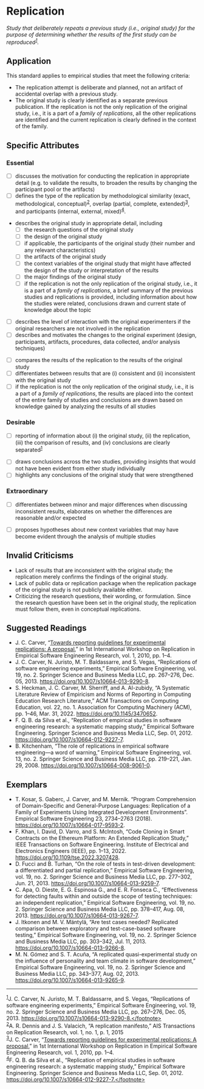
# Replication
<standard name="Replication">


*<desc>Study that deliberately repeats a previous study (i.e., original study) for the purpose of determining whether the results of the first study can be reproduced<sup>[1](#footnote1)</sup>.</desc>*


## Application 

This standard applies to empirical studies that meet the following criteria:

- The replication attempt is deliberate and planned, not an artifact of accidental overlap with a previous study.
- The original study is clearly identified as a separate previous publication. If the replication is not the only replication of the original study, i.e., it is a part of a *family of replications*, all the other replications are identified and the current replication is clearly defined in the context of the family.

## Specific Attributes
### Essential
<checklist name="Essential">

<intro>

- [ ] discusses the motivation for conducting the replication in appropriate detail (e.g. to validate the results, to broaden the results by changing the participant pool or the artifacts)
- [ ] defines the type of the replication by methodological similarity (exact, methodological, conceptual)<sup>[2](#footnote2)</sup>, overlap (partial, complete, extended)<sup>[3](#footnote3)</sup>, and participants (internal, external, mixed)<sup>[4](#footnote4)</sup>.

<method>

- describes the original study in appropriate detail, including
  - [ ] the research questions of the original study
  - [ ] the design of the original study 
  - [ ] if applicable, the participants of the original study (their number and any relevant characteristics)
  - [ ] the artifacts of the original study
  - [ ] the context variables of the original study that might have affected the design of the study or interpretation of the results
  - [ ] the major findings of the original study
  - [ ] if the replication is not the only replication of the original study, i.e., it is a part of a *family of replications*, a brief summary of the previous studies and replications is provided, including information about how the studies were related, conclusions drawn and current state of knowledge about the topic
- [ ] describes the level of interaction with the original experimenters if the original researchers are not involved in the replication
- [ ] describes and motivates the changes to the original experiment (design, participants, artifacts, procedures, data collected, and/or analysis techniques)

<results>

- [ ] compares the results of the replication to the results of the original study
- [ ] differentiates between results that are (i) consistent and (ii) inconsistent with the original study
- [ ] if the replication is not the only replication of the original study, i.e., it is a part of a *family of replications*, the results are placed into the context of the entire family of studies and conclusions are drawn based on knowledge gained by analyzing the results of all studies

<discussion>

<conclusion>

</checklist>

### Desirable
<checklist name="Desirable">

- [ ] reporting of information about (i) the original study, (ii) the replication, (iii) the comparison of results, and (iv) conclusions are clearly separated<sup>[1](#footnote1)</sup>

<method>

<results>

<discussion>

- [ ] draws conclusions across the two studies, providing insights that would not have been evident from either study individually
- [ ] highlights any conclusions of the original study that were strengthened

</checklist> 


### Extraordinary
<checklist name="Extraordinary">

<results>

- [ ] differentiates between minor and major differences when discussing inconsistent results, elaborates on whether the differences are reasonable and/or expected

<discussion>

- [ ] proposes hypotheses about new context variables that may have become evident through the analysis of multiple studies

</checklist> 

## Invalid Criticisms
- Lack of results that are inconsistent with the original study; the replication merely confirms the findings of the original study.
- Lack of public data or replication package when the replication package of the original study is not publicly available either.
- Criticizing the research questions, their wording, or formulation. Since the research question have been set in the original study, the replication must follow them, even in conceptual replications.

## Suggested Readings
- J. C. Carver, “[Towards reporting guidelines for experimental replications: A proposal](http://carver.cs.ua.edu/Papers/Conference/2010/2010_RESER.pdf),” in 1st International Workshop on Replication in Empirical Software Engineering Research, vol. 1, 2010, pp. 1–4.
- J. C. Carver, N. Juristo, M. T. Baldassarre, and S. Vegas, “Replications of software engineering experiments,” Empirical Software Engineering, vol. 19, no. 2. Springer Science and Business Media LLC, pp. 267–276, Dec. 05, 2013. https://doi.org/10.1007/s10664-013-9290-8.
- S. Heckman, J. C. Carver, M. Sherriff, and A. Al-zubidy, “A Systematic Literature Review of Empiricism and Norms of Reporting in Computing Education Research Literature,” ACM Transactions on Computing Education, vol. 22, no. 1. Association for Computing Machinery (ACM), pp. 1–46, Mar. 31, 2022. https://doi.org/10.1145/3470652.
- F. Q. B. da Silva et al., “Replication of empirical studies in software engineering research: a systematic mapping study,” Empirical Software Engineering. Springer Science and Business Media LLC, Sep. 01, 2012. https://doi.org/10.1007/s10664-012-9227-7.
- B. Kitchenham, “The role of replications in empirical software engineering—a word of warning,” Empirical Software Engineering, vol. 13, no. 2. Springer Science and Business Media LLC, pp. 219–221, Jan. 29, 2008. https://doi.org/10.1007/s10664-008-9061-0.

## Exemplars
- T. Kosar, S. Gaberc, J. Carver, and M. Mernik. “Program Comprehension of Domain-Specific and General-Purpose Languages: Replication of a Family of Experiments Using Integrated Development Environments”. Empirical Software Engineering 23, 2734–2763 (2018). https://doi.org/10.1007/s10664-017-9593-2.
- F. Khan, I. David, D. Varro, and S. McIntosh, “Code Cloning in Smart Contracts on the Ethereum Platform: An Extended Replication Study,” IEEE Transactions on Software Engineering. Institute of Electrical and Electronics Engineers (IEEE), pp. 1–13, 2022. https://doi.org/10.1109/tse.2022.3207428.
- D. Fucci and B. Turhan, “On the role of tests in test-driven development: a differentiated and partial replication,” Empirical Software Engineering, vol. 19, no. 2. Springer Science and Business Media LLC, pp. 277–302, Jun. 21, 2013. https://doi.org/10.1007/s10664-013-9259-7.
- C. Apa, O. Dieste, E. G. Espinosa G., and E. R. Fonseca C., “Effectiveness for detecting faults within and outside the scope of testing techniques: an independent replication,” Empirical Software Engineering, vol. 19, no. 2. Springer Science and Business Media LLC, pp. 378–417, Aug. 08, 2013. https://doi.org/10.1007/s10664-013-9267-7.
- J. Itkonen and M. V. Mäntylä, “Are test cases needed? Replicated comparison between exploratory and test-case-based software testing,” Empirical Software Engineering, vol. 19, no. 2. Springer Science and Business Media LLC, pp. 303–342, Jul. 11, 2013. https://doi.org/10.1007/s10664-013-9266-8.
- M. N. Gómez and S. T. Acuña, “A replicated quasi-experimental study on the influence of personality and team climate in software development,” Empirical Software Engineering, vol. 19, no. 2. Springer Science and Business Media LLC, pp. 343–377, Aug. 02, 2013. https://doi.org/10.1007/s10664-013-9265-9.

---
<footnote><sup>[1](#footnote1)</sup>J. C. Carver, N. Juristo, M. T. Baldassarre, and S. Vegas, “Replications of software engineering experiments,” Empirical Software Engineering, vol. 19, no. 2. Springer Science and Business Media LLC, pp. 267–276, Dec. 05, 2013. https://doi.org/10.1007/s10664-013-9290-8.</footnote><br/>
<footnote><sup>[2](#footnote2)</sup>A. R. Dennis and J. S. Valacich, “A replication manifesto,” AIS Transactions on Replication Research, vol. 1, no. 1, p. 1, 2015</footnote><br/>
<footnote><sup>[3](#footnote3)</sup>J. C. Carver, “[Towards reporting guidelines for experimental replications: A proposal](http://carver.cs.ua.edu/Papers/Conference/2010/2010_RESER.pdf),” in 1st International Workshop on Replication in Empirical Software Engineering Research, vol. 1, 2010, pp. 1–4.</footnote><br>
<footnote><sup>[4](#footnote4)</sup>F. Q. B. da Silva et al., “Replication of empirical studies in software engineering research: a systematic mapping study,” Empirical Software Engineering. Springer Science and Business Media LLC, Sep. 01, 2012. https://doi.org/10.1007/s10664-012-9227-7.</footnote><br/>
